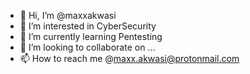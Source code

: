 - 👋 Hi, I’m @maxxakwasi
- 👀 I’m interested in CyberSecurity
- 🌱 I’m currently learning Pentesting
- 💞️ I’m looking to collaborate on ...
- 📫 How to reach me @maxx.akwasi@protonmail.com

<!---
maxxakwasi/maxxakwasi is a ✨ special ✨ repository because its `README.md` (this file) appears on your GitHub profile.
You can click the Preview link to take a look at your changes.
--->
